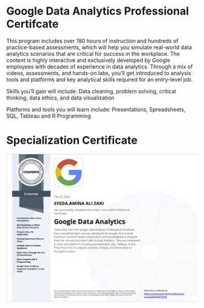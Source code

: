 # Google Data Analytics Professional Certifcate

This program includes over 180 hours of instruction and hundreds of practice-based assessments, which will help you simulate real-world data analytics scenarios that are critical for success in the workplace. The content is highly interactive and exclusively developed by Google employees with decades of experience in data analytics. Through a mix of videos, assessments, and hands-on labs, you’ll get introduced to analysis tools and platforms and key analytical skills required for an entry-level job.

Skills you’ll gain will include: Data cleaning, problem solving, critical thinking, data ethics, and data visualization

Platforms and tools you will learn include: Presentations, Spreadsheets, SQL, Tableau and R Programming

# Specialization Certificate
<img src="Coursera AGM35KNHTMYB.JPG" width="800">
